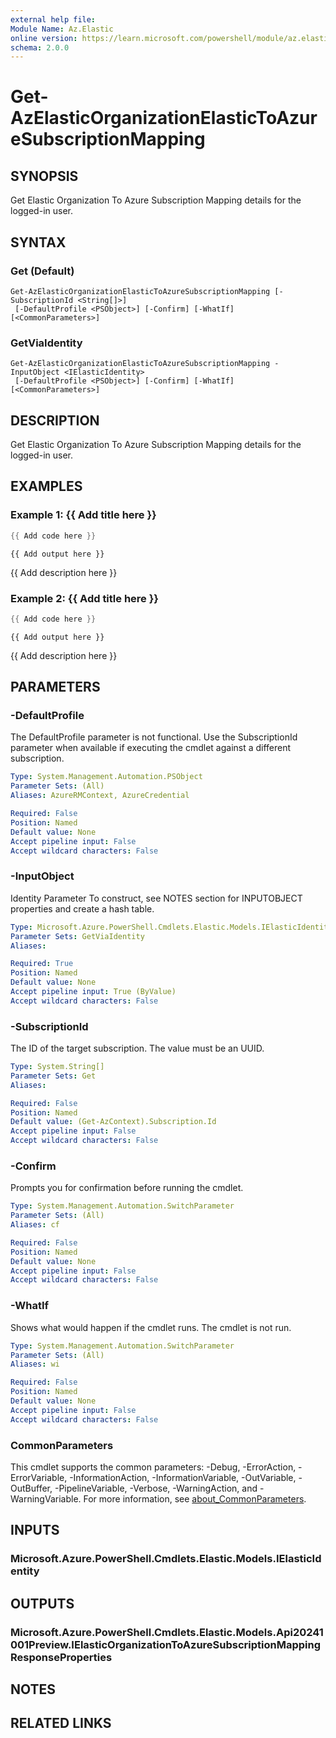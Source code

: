 ```yaml
---
external help file:
Module Name: Az.Elastic
online version: https://learn.microsoft.com/powershell/module/az.elastic/get-azelasticorganizationelastictoazuresubscriptionmapping
schema: 2.0.0
---
```


# Get-AzElasticOrganizationElasticToAzureSubscriptionMapping

## SYNOPSIS
Get Elastic Organization To Azure Subscription Mapping details for the logged-in user.

## SYNTAX

### Get (Default)
```
Get-AzElasticOrganizationElasticToAzureSubscriptionMapping [-SubscriptionId <String[]>]
 [-DefaultProfile <PSObject>] [-Confirm] [-WhatIf] [<CommonParameters>]
```

### GetViaIdentity
```
Get-AzElasticOrganizationElasticToAzureSubscriptionMapping -InputObject <IElasticIdentity>
 [-DefaultProfile <PSObject>] [-Confirm] [-WhatIf] [<CommonParameters>]
```

## DESCRIPTION
Get Elastic Organization To Azure Subscription Mapping details for the logged-in user.

## EXAMPLES

### Example 1: {{ Add title here }}
```powershell
{{ Add code here }}
```

```output
{{ Add output here }}
```

{{ Add description here }}

### Example 2: {{ Add title here }}
```powershell
{{ Add code here }}
```

```output
{{ Add output here }}
```

{{ Add description here }}

## PARAMETERS

### -DefaultProfile
The DefaultProfile parameter is not functional.
Use the SubscriptionId parameter when available if executing the cmdlet against a different subscription.

```yaml
Type: System.Management.Automation.PSObject
Parameter Sets: (All)
Aliases: AzureRMContext, AzureCredential

Required: False
Position: Named
Default value: None
Accept pipeline input: False
Accept wildcard characters: False
```

### -InputObject
Identity Parameter
To construct, see NOTES section for INPUTOBJECT properties and create a hash table.

```yaml
Type: Microsoft.Azure.PowerShell.Cmdlets.Elastic.Models.IElasticIdentity
Parameter Sets: GetViaIdentity
Aliases:

Required: True
Position: Named
Default value: None
Accept pipeline input: True (ByValue)
Accept wildcard characters: False
```

### -SubscriptionId
The ID of the target subscription.
The value must be an UUID.

```yaml
Type: System.String[]
Parameter Sets: Get
Aliases:

Required: False
Position: Named
Default value: (Get-AzContext).Subscription.Id
Accept pipeline input: False
Accept wildcard characters: False
```

### -Confirm
Prompts you for confirmation before running the cmdlet.

```yaml
Type: System.Management.Automation.SwitchParameter
Parameter Sets: (All)
Aliases: cf

Required: False
Position: Named
Default value: None
Accept pipeline input: False
Accept wildcard characters: False
```

### -WhatIf
Shows what would happen if the cmdlet runs.
The cmdlet is not run.

```yaml
Type: System.Management.Automation.SwitchParameter
Parameter Sets: (All)
Aliases: wi

Required: False
Position: Named
Default value: None
Accept pipeline input: False
Accept wildcard characters: False
```

### CommonParameters
This cmdlet supports the common parameters: -Debug, -ErrorAction, -ErrorVariable, -InformationAction, -InformationVariable, -OutVariable, -OutBuffer, -PipelineVariable, -Verbose, -WarningAction, and -WarningVariable. For more information, see [about_CommonParameters](http://go.microsoft.com/fwlink/?LinkID=113216).

## INPUTS

### Microsoft.Azure.PowerShell.Cmdlets.Elastic.Models.IElasticIdentity

## OUTPUTS

### Microsoft.Azure.PowerShell.Cmdlets.Elastic.Models.Api20241001Preview.IElasticOrganizationToAzureSubscriptionMappingResponseProperties

## NOTES

## RELATED LINKS

